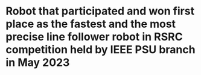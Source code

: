 # Robot that participated and won first place as the fastest and the most precise line follower robot in RSRC competition held by IEEE PSU branch in May 2023